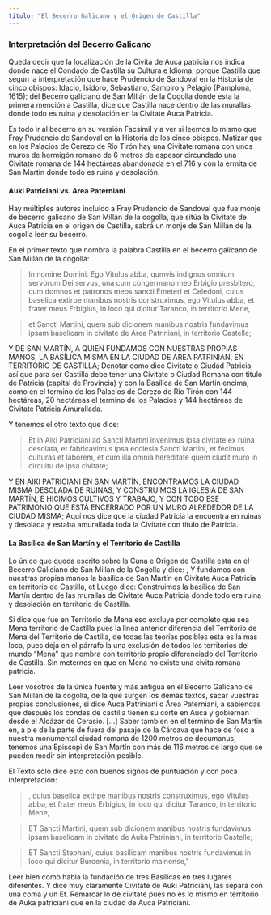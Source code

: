 ```yaml
---
titulo: "El Becerro Galicano y el Origen de Castilla"
---
```


### Interpretación del Becerro Galicano

Queda decir que la localización de la Civita de Auca patricia nos indica donde nace el Condado de Castilla su Cultura e Idioma, porque Castilla que según la interpretación que hace Prudencio de Sandoval en la Historia de cinco obispos: Idacio, Isidoro, Sebastiano, Sampiro y Pelagio (Pamplona, 1615); del Becerro galiciano de San Millán de la Cogolla donde esta la primera mención a Castilla, dice que Castilla nace dentro de las murallas donde todo es ruina y desolación en la Civitate Auca Patricia.

Es todo ir al becerro en su versión Facsímil y a ver si leemos lo mismo que Fray Prudencio de Sandoval en la Historia de los cinco obispos. Matizar que en los Palacios de Cerezo de Río Tirón hay una Civitate romana con unos muros de hormigón romano de 6 metros de espesor circundado una Civitate romana de 144 hectáreas abandonada en el 716 y con la ermita de San Martin donde todo es ruina y desolación.

#### Auki Patriciani vs. Area Paterniani

Hay múltiples autores incluido a Fray Prudencio de Sandoval que fue monje de becerro galicano de San Millán de la cogolla, que sitúa la Civitate de Auca Patricia en el origen de Castilla, sabrá un monje de San Millán de la cogolla leer su becerro.

En el primer texto que nombra la palabra Castilla en el becerro galicano de San Millán de la cogolla:

> In nomine Domini. Ego Vitulus abba, qumvis indignus omnium servorum Dei servus, una cum congermano meo Erbigio presbitero, cum domnos et patronos meos sancti Emeteri et Celedoni, cuius baselica extirpe manibus nostris construximus, ego Vitulus abba, et frater meus Erbigius, in loco qui dicitur Taranco, in territorio Mene,

> et Sancti Martini, quem sub dicionem manibus nostris fundavimus ipsam baselicam in civitate de Area Patriniani, in territorio Castelle;

Y DE SAN MARTÍN, A QUIEN FUNDAMOS CON NUESTRAS PROPIAS MANOS, LA BASÍLICA MISMA EN LA CIUDAD DE AREA PATRINIAN, EN TERRITORIO DE CASTILLA; Denotar como dice Civitate o Ciudad Patricia, así que para ser Castilla debe tener una Civitate o Ciudad Romana con titulo de Patricia (capital de Provincia) y con la Basílica de San Martin encima, como en el termino de los Palacios de Cerezo de Río Tirón con 144 hectáreas, 20 hectáreas el termino de los Palacios y 144 hectáreas de Civitate Patricia Amurallada.

Y tenemos el otro texto que dice:

> Et in Aiki Patriciani ad Sancti Martini invenimus ipsa civitate ex ruina desolata, et fabricavimus ipsa ecclesia Sancti Martini, et fecimus culturas et laborem, et cum illa omnia hereditate quem cludit muro in circuitu de ipsa civitate;

Y EN AIKI PATRICIANI EN SAN MARTÍN, ENCONTRAMOS LA CIUDAD MISMA DESOLADA DE RUINAS, Y CONSTRUIMOS LA IGLESIA DE SAN MARTÍN, E HICIMOS CULTIVOS Y TRABAJO, Y CON TODO ESE PATRIMONIO QUE ESTÁ ENCERRADO POR UN MURO ALREDEDOR DE LA CIUDAD MISMA; Aquí nos dice que la ciudad Patricia la encuentra en ruinas y desolada y estaba amurallada toda la Civitate con titulo de Patricia.

#### La Basílica de San Martín y el Territorio de Castilla

Lo único que queda escrito sobre la Cuna e Origen de Castilla esta en el Becerro Galiciano de San Millan de la Cogolla y dice: , Y fundamos con nuestras propias manos la basílica de San Martín en Civitate Auca Patricia en territorio de Castilla, et Luego dice: Construimos la basílica de San Martín dentro de las murallas de Civitate Auca Patricia donde todo era ruina y desolación en territorio de Castilla.

Si dice que fue en Territorio de Mena eso excluye por completo que sea Mena territorio de Castilla pues la linea anterior diferencia del Territorio de Mena del Territorio de Castilla, de todas las teorías posibles esta es la mas loca, pues deja en el párrafo la una exclusión de todos los territorios del mundo “Mena” que nombra con territorio propio diferenciado del Territorio de Castilla. Sin meternos en que en Mena no existe una civita romana patricia.

Leer vosotros de la única fuente y más antigua en el Becerro Galicano de San Millán de la cogolla, de la que surgen los demás textos, sacar vuestras propias conclusiones, si dice Auca Patriniani o Área Paterniani, a sabiendas que después los condes de castilla tienen su corte en Auca y gobiernan desde el Alcázar de Cerasio. [...] Saber tambien en el término de San Martín en, a pie de la parte de fuera del pasaje de la Cárcava que hace de foso a nuestra monumental ciudad romana de 1200 metros de decumanus, tenemos una Episcopi de San Martín con más de 116 metros de largo que se pueden medir sin interpretación posible.

El Texto solo dice esto con buenos signos de puntuación y con poca interpretación:

> , cuius baselica extirpe manibus nostris construximus, ego Vitulus abba, et frater meus Erbigius, in loco qui dicitur Taranco, in territorio Mene,

> ET Sancti Martini, quem sub dicionem manibus nostris fundavimus ipsam baselicam in civitate de Auka Patriniani, in territorio Castelle;

> ET Sancti Stephani, cuius basilicam manibus nostris fundavimus in loco qui dicitur Burcenia, in territorio mainense,"

Leer bien como habla la fundación de tres Basílicas en tres lugares diferentes. Y dice muy claramente Civitate de Auki Patriciani, las separa con una coma y un Et. Remarcar lo de civitate pues no es lo mismo en territorio de Auka patriciani que en la ciudad de Auca Patriciani.
